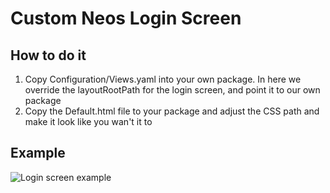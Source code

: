 # Custom Neos Login Screen

## How to do it

1. Copy Configuration/Views.yaml into your own package. In here we override the layoutRootPath for the login screen, and point it to our own package
2. Copy the Default.html file to your package and adjust the CSS path and make it look like you wan't it to

## Example
![Login screen example](assets/custom-login-screen.png)
